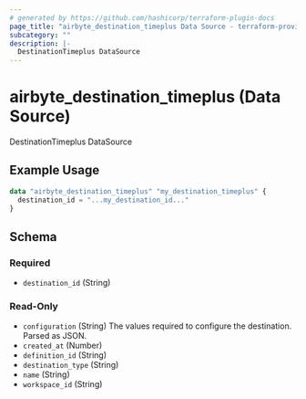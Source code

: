 ```yaml
---
# generated by https://github.com/hashicorp/terraform-plugin-docs
page_title: "airbyte_destination_timeplus Data Source - terraform-provider-airbyte"
subcategory: ""
description: |-
  DestinationTimeplus DataSource
---
```


# airbyte_destination_timeplus (Data Source)

DestinationTimeplus DataSource

## Example Usage

```terraform
data "airbyte_destination_timeplus" "my_destination_timeplus" {
  destination_id = "...my_destination_id..."
}
```

<!-- schema generated by tfplugindocs -->
## Schema

### Required

- `destination_id` (String)

### Read-Only

- `configuration` (String) The values required to configure the destination. Parsed as JSON.
- `created_at` (Number)
- `definition_id` (String)
- `destination_type` (String)
- `name` (String)
- `workspace_id` (String)
